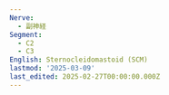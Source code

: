 ```yaml
---
Nerve:
  - 副神経
Segment:
  - C2
  - C3
English: Sternocleidomastoid (SCM)
lastmod: '2025-03-09'
last_edited: 2025-02-27T00:00:00.000Z
---
```



